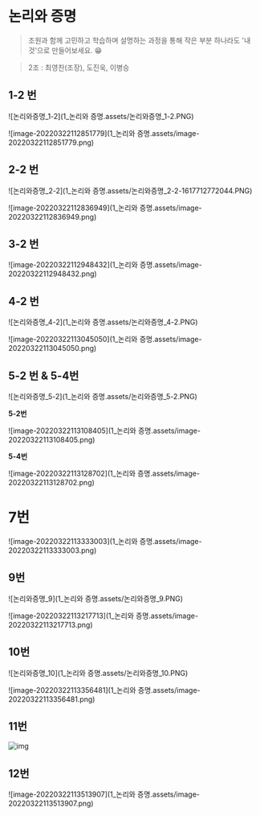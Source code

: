 # 논리와 증명

> 조원과 함께 고민하고 학습하며 설명하는 과정을 통해 작은 부분 하나라도 '내 것'으로 만들어보세요. 😁

> 2조 : 최영찬(조장), 도진욱, 이병승

## 1-2 번

![논리와증명_1-2](1_논리와 증명.assets/논리와증명_1-2.PNG)                              

![image-20220322112851779](1_논리와 증명.assets/image-20220322112851779.png)




## 2-2 번  

![논리와증명_2-2](1_논리와 증명.assets/논리와증명_2-2-1617712772044.PNG)



![image-20220322112836949](1_논리와 증명.assets/image-20220322112836949.png)


## 3-2 번

![image-20220322112948432](1_논리와 증명.assets/image-20220322112948432.png)


## 4-2 번

![논리와증명_4-2](1_논리와 증명.assets/논리와증명_4-2.PNG)

![image-20220322113045050](1_논리와 증명.assets/image-20220322113045050.png)

## 5-2 번 & 5-4번

![논리와증명_5-2](1_논리와 증명.assets/논리와증명_5-2.PNG)

**5-2번**

![image-20220322113108405](1_논리와 증명.assets/image-20220322113108405.png)

**5-4번**

![image-20220322113128702](1_논리와 증명.assets/image-20220322113128702.png)

# 7번

![image-20220322113333003](1_논리와 증명.assets/image-20220322113333003.png)




## 9번

![논리와증명_9](1_논리와 증명.assets/논리와증명_9.PNG)

![image-20220322113217713](1_논리와 증명.assets/image-20220322113217713.png)



## 10번

![논리와증명_10](1_논리와 증명.assets/논리와증명_10.PNG)

![image-20220322113356481](1_논리와 증명.assets/image-20220322113356481.png)



## 11번



![img](https://cdn.discordapp.com/attachments/955628234932883527/955628288271867934/unknown.png)





## 12번

![image-20220322113513907](1_논리와 증명.assets/image-20220322113513907.png)
